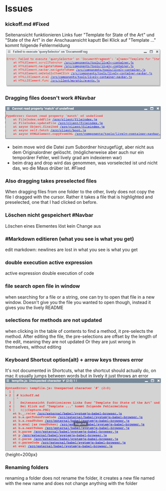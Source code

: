 # Issues 

### kickoff.md #Fixed
  Seitenansicht funktionieren Links fuer "Template for State of the Art" und "State of the Art" in der Anschauansicht kaputt
  Bei Klick auf "Template ..." kommt folgende Fehlermeldung
  ![](pictures/Capture.PNG)
  
  
### Dragging files doesn't work #Navbar

![](pictures/file_191007_013206.png)

- beim move wird die Datei zum Subordner hinzugefügt, aber nicht aus dem Originalordner gelöscht. (möglicherweise aber auch nur ein temporärer Fehler, weil lively grad am indexieren war) 
- beim drag and drop wird das genommen, was vorselected ist und nicht das, wo die Maus drüber ist. #Fixed

### Also dragging takes preselected files

When dragging files from one folder to the other, lively does not copy the file I dragged with the cursor. Rather it takes a file that is highlighted and preselected, one that I had clicked on before.

### Löschen nicht gespeichert #Navbar

Löschen eines Elementes löst kein Change aus


### #Markdown editieren (what you see is what you get)
edit markdown: newlines are lost in what you see is what you get


### double execution active expression
active expression double execution of code


### file search open file in window 
when searching for a file or a string, one can try to open that file in a new window. Doesn't give you the file you wanted to open though, instead it gives you the lively README

### selections for methods are not updated
when clicking in the table of contents to find a method, it pre-selects the method. After editing the file, the pre-selections are offset by the length of the edit, meaning they are not updated
Or they are just wrong in themselves, without editing

### Keyboard Shortcut option(alt) + arrow keys throws error
It's not documented in Shortcuts, what the shortcut should actually do, on mac it usually jumps between words but in lively it just throws an error
![](pictures/errorAltArrowkeys.png){height=200px}

### Renaming folders
renaming a folder does not rename the folder, it creates a new file named with the new name and does not change anything with the folder